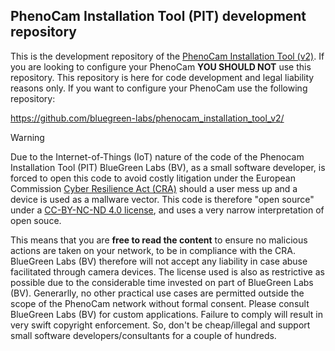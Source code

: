 ## PhenoCam Installation Tool (PIT) development repository

This is the development repository of the [PhenoCam Installation Tool (v2)](). If you are looking to configure your PhenoCam **YOU SHOULD NOT** use this repository. This repository is here for code development and legal liability reasons only. If you want to configure your PhenoCam use the following repository:

https://github.com/bluegreen-labs/phenocam_installation_tool_v2/

> [!warning]
> Due to the Internet-of-Things (IoT) nature of the code of the Phenocam Installation Tool (PIT) BlueGreen Labs (BV), as a small software developer, is forced to open this code to avoid costly litigation under the European Commission [Cyber Resilience Act (CRA)](https://en.wikipedia.org/wiki/Digital_Services_Act) should a user mess up and a device is used as a mallware vector. This code is therefore "open source" under a [CC-BY-NC-ND 4.0 license](https://creativecommons.org/licenses/by-nc-nd/4.0/), and uses a very narrow interpretation of open souce.
>
> This means that you are **free to read the content** to ensure no malicious actions are taken on your network, to be in compliance with the CRA. BlueGreen Labs (BV) therefore will not accept any liability in case abuse facilitated through camera devices. The license used is also as restrictive as possible due to the considerable time invested on part of BlueGreen Labs (BV). Generarlly, no other practical use cases are permitted outside the scope of the PhenoCam network without formal consent. Please consult BlueGreen Labs (BV) for custom applications. Failure to comply will result in very swift copyright enforcement. So, don't be cheap/illegal and support small software developers/consultants for a couple of hundreds.
